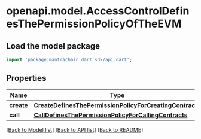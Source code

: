 # openapi.model.AccessControlDefinesThePermissionPolicyOfTheEVM

## Load the model package
```dart
import 'package:mantrachain_dart_sdk/api.dart';
```

## Properties
Name | Type | Description | Notes
------------ | ------------- | ------------- | -------------
**create** | [**CreateDefinesThePermissionPolicyForCreatingContracts**](CreateDefinesThePermissionPolicyForCreatingContracts.md) |  | [optional] 
**call** | [**CallDefinesThePermissionPolicyForCallingContracts**](CallDefinesThePermissionPolicyForCallingContracts.md) |  | [optional] 

[[Back to Model list]](../README.md#documentation-for-models) [[Back to API list]](../README.md#documentation-for-api-endpoints) [[Back to README]](../README.md)


